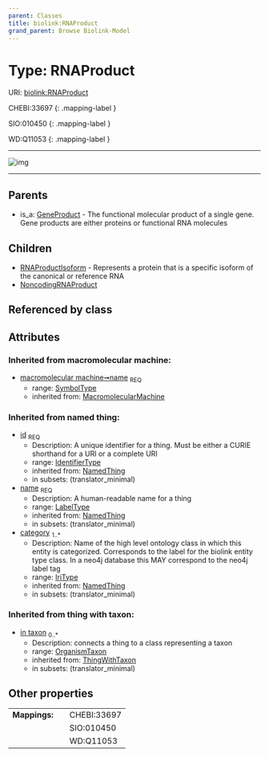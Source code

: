 ```yaml
---
parent: Classes
title: biolink:RNAProduct
grand_parent: Browse Biolink-Model
---
```


# Type: RNAProduct




URI: [biolink:RNAProduct](https://w3id.org/biolink/vocab/RNAProduct)

CHEBI:33697
{: .mapping-label }

SIO:010450
{: .mapping-label }

WD:Q11053
{: .mapping-label }


---

![img](http://yuml.me/diagram/nofunky;dir:TB/class/\[OrganismTaxon]<in%20taxon(i)%200..*-%20\[RNAProduct&#124;name(i):symbol_type;id(i):identifier_type;category(i):iri_type%20%2B],%20\[RNAProduct]^-\[NoncodingRNAProduct],%20\[RNAProduct]^-\[RNAProductIsoform],%20\[GeneProduct]^-\[RNAProduct])

---


## Parents

 *  is_a: [GeneProduct](GeneProduct.md) - The functional molecular product of a single gene. Gene products are either proteins or functional RNA molecules

## Children

 * [RNAProductIsoform](RNAProductIsoform.md) - Represents a protein that is a specific isoform of the canonical or reference RNA
 * [NoncodingRNAProduct](NoncodingRNAProduct.md)

## Referenced by class


## Attributes


### Inherited from macromolecular machine:

 * [macromolecular machine➞name](macromolecular_machine_name.md)  <sub>REQ</sub>
    * range: [SymbolType](types/SymbolType.md)
    * inherited from: [MacromolecularMachine](MacromolecularMachine.md)

### Inherited from named thing:

 * [id](id.md)  <sub>REQ</sub>
    * Description: A unique identifier for a thing. Must be either a CURIE shorthand for a URI or a complete URI
    * range: [IdentifierType](types/IdentifierType.md)
    * inherited from: [NamedThing](NamedThing.md)
    * in subsets: (translator_minimal)
 * [name](name.md)  <sub>REQ</sub>
    * Description: A human-readable name for a thing
    * range: [LabelType](types/LabelType.md)
    * inherited from: [NamedThing](NamedThing.md)
    * in subsets: (translator_minimal)
 * [category](category.md)  <sub>1..*</sub>
    * Description: Name of the high level ontology class in which this entity is categorized. Corresponds to the label for the biolink entity type class. In a neo4j database this MAY correspond to the neo4j label tag
    * range: [IriType](types/IriType.md)
    * inherited from: [NamedThing](NamedThing.md)
    * in subsets: (translator_minimal)

### Inherited from thing with taxon:

 * [in taxon](in_taxon.md)  <sub>0..*</sub>
    * Description: connects a thing to a class representing a taxon
    * range: [OrganismTaxon](OrganismTaxon.md)
    * inherited from: [ThingWithTaxon](ThingWithTaxon.md)
    * in subsets: (translator_minimal)

## Other properties

|  |  |  |
| --- | --- | --- |
| **Mappings:** | | CHEBI:33697 |
|  | | SIO:010450 |
|  | | WD:Q11053 |

